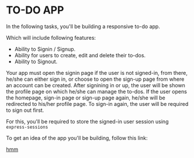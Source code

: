 # TO-DO APP

In the following tasks, you'll be building a responsive to-do app.

Which will include following features:

- Ability to Signin / Signup.
- Ability for users to create, edit and delete their to-dos.
- Ability to Signout.

Your app must open the signin page if the user is not signed-in, from there, he/she can either sign in, or choose to open the sign-up page from where an account can be created.
After signining in or up, the user will be shown the profile page on which he/she can manage the to-dos.
If the user opens the homepage, sign-in page or sign-up page again, he/she will be redirected to his/her profile page.
To sign-in again, the user will be required to sign out first.

For this, you'll be required to store the signed-in user session using `express-sessions`

To get an idea of the app you'll be building, follow this link:

[hmm](google.com)
